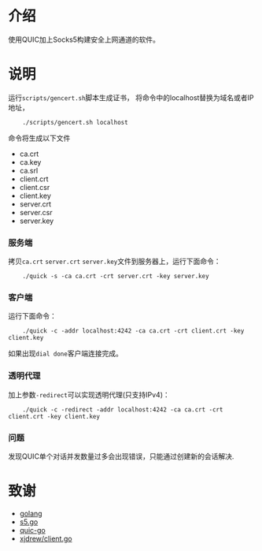 # 介绍
使用QUIC加上Socks5构建安全上网通道的软件。

# 说明

运行`scripts/gencert.sh`脚本生成证书，
将命令中的localhost替换为域名或者IP地址，
```shell
    ./scripts/gencert.sh localhost
```
命令将生成以下文件
* ca.crt
* ca.key
* ca.srl
* client.crt
* client.csr
* client.key
* server.crt
* server.csr
* server.key

### 服务端
拷贝`ca.crt` `server.crt` `server.key`文件到服务器上，运行下面命令：
```shell
    ./quick -s -ca ca.crt -crt server.crt -key server.key 
```

### 客户端
运行下面命令：
```shell
    ./quick -c -addr localhost:4242 -ca ca.crt -crt client.crt -key client.key 
```
如果出现`dial done`客户端连接完成。

### 透明代理
加上参数`-redirect`可以实现透明代理(只支持IPv4)：
```shell
    ./quick -c -redirect -addr localhost:4242 -ca ca.crt -crt client.crt -key client.key 
```
### 问题
发现QUIC单个对话并发数量过多会出现错误，只能通过创建新的会话解决.

# 致谢

* [golang](https://github.com/golang/go)
* [s5.go](https://github.com/ring04h/s5.go)
* [quic-go](https://github.com/lucas-clemente/quic-go)
* [xjdrew/client.go](https://gist.github.com/xjdrew/97be3811966c8300b724deabc10e38e2)